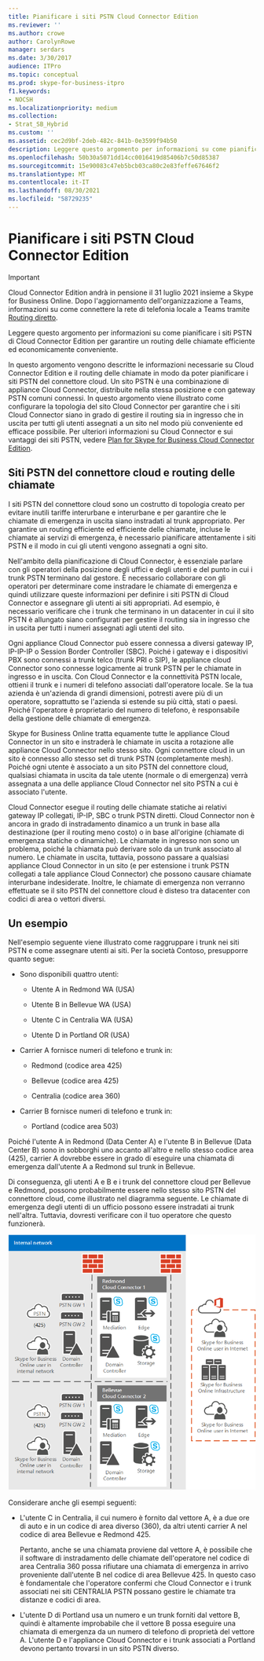 ```yaml
---
title: Pianificare i siti PSTN Cloud Connector Edition
ms.reviewer: ''
ms.author: crowe
author: CarolynRowe
manager: serdars
ms.date: 3/30/2017
audience: ITPro
ms.topic: conceptual
ms.prod: skype-for-business-itpro
f1.keywords:
- NOCSH
ms.localizationpriority: medium
ms.collection:
- Strat_SB_Hybrid
ms.custom: ''
ms.assetid: cec2d9bf-2deb-482c-841b-0e3599f94b50
description: Leggere questo argomento per informazioni su come pianificare i siti PSTN di Cloud Connector Edition per garantire un routing delle chiamate efficiente ed economicamente conveniente.
ms.openlocfilehash: 50b30a5071dd14cc0016419d85406b7c50d85387
ms.sourcegitcommit: 15e90083c47eb5bcb03ca80c2e83feffe67646f2
ms.translationtype: MT
ms.contentlocale: it-IT
ms.lasthandoff: 08/30/2021
ms.locfileid: "58729235"
---
```

# <a name="plan-for-cloud-connector-edition-pstn-sites"></a>Pianificare i siti PSTN Cloud Connector Edition

> [!Important]
> Cloud Connector Edition andrà in pensione il 31 luglio 2021 insieme a Skype for Business Online. Dopo l'aggiornamento dell'organizzazione a Teams, informazioni su come connettere la rete di telefonia locale a Teams tramite [Routing diretto](/MicrosoftTeams/direct-routing-landing-page).
 
Leggere questo argomento per informazioni su come pianificare i siti PSTN di Cloud Connector Edition per garantire un routing delle chiamate efficiente ed economicamente conveniente.
  
In questo argomento vengono descritte le informazioni necessarie su Cloud Connector Edition e il routing delle chiamate in modo da poter pianificare i siti PSTN del connettore cloud. Un sito PSTN è una combinazione di appliance Cloud Connector, distribuite nella stessa posizione e con gateway PSTN comuni connessi. In questo argomento viene illustrato come configurare la topologia del sito Cloud Connector per garantire che i siti Cloud Connector siano in grado di gestire il routing sia in ingresso che in uscita per tutti gli utenti assegnati a un sito nel modo più conveniente ed efficace possibile. Per ulteriori informazioni su Cloud Connector e sui vantaggi dei siti PSTN, vedere [Plan for Skype for Business Cloud Connector Edition](plan-skype-for-business-cloud-connector-edition.md). 
  
## <a name="cloud-connector-pstn-sites-and-call-routing"></a>Siti PSTN del connettore cloud e routing delle chiamate

I siti PSTN del connettore cloud sono un costrutto di topologia creato per evitare inutili tariffe interurbane e interurbane e per garantire che le chiamate di emergenza in uscita siano instradati al trunk appropriato. Per garantire un routing efficiente ed efficiente delle chiamate, incluse le chiamate ai servizi di emergenza, è necessario pianificare attentamente i siti PSTN e il modo in cui gli utenti vengono assegnati a ogni sito. 
  
Nell'ambito della pianificazione di Cloud Connector, è essenziale parlare con gli operatori della posizione degli uffici e degli utenti e del punto in cui i trunk PSTN terminano dal gestore. È necessario collaborare con gli operatori per determinare come instradare le chiamate di emergenza e quindi utilizzare queste informazioni per definire i siti PSTN di Cloud Connector e assegnare gli utenti ai siti appropriati. Ad esempio, è necessario verificare che i trunk che terminano in un datacenter in cui il sito PSTN è allungato siano configurati per gestire il routing sia in ingresso che in uscita per tutti i numeri assegnati agli utenti del sito. 
  
Ogni appliance Cloud Connector può essere connessa a diversi gateway IP, IP-IP-IP o Session Border Controller (SBC). Poiché i gateway e i dispositivi PBX sono connessi a trunk telco (trunk PRI o SIP), le appliance cloud Connector sono connesse logicamente ai trunk PSTN per le chiamate in ingresso e in uscita. Con Cloud Connector e la connettività PSTN locale, ottieni il trunk e i numeri di telefono associati dall'operatore locale. Se la tua azienda è un'azienda di grandi dimensioni, potresti avere più di un operatore, soprattutto se l'azienda si estende su più città, stati o paesi. Poiché l'operatore è proprietario del numero di telefono, è responsabile della gestione delle chiamate di emergenza.
  
Skype for Business Online tratta equamente tutte le appliance Cloud Connector in un sito e instraderà le chiamate in uscita a rotazione alle appliance Cloud Connector nello stesso sito. Ogni connettore cloud in un sito è connesso allo stesso set di trunk PSTN (completamente mesh). Poiché ogni utente è associato a un sito PSTN del connettore cloud, qualsiasi chiamata in uscita da tale utente (normale o di emergenza) verrà assegnata a una delle appliance Cloud Connector nel sito PSTN a cui è associato l'utente. 
  
Cloud Connector esegue il routing delle chiamate statiche ai relativi gateway IP collegati, IP-IP, SBC o trunk PSTN diretti. Cloud Connector non è ancora in grado di instradamento dinamico a un trunk in base alla destinazione (per il routing meno costo) o in base all'origine (chiamate di emergenza statiche o dinamiche). Le chiamate in ingresso non sono un problema, poiché la chiamata può derivare solo da un trunk associato al numero. Le chiamate in uscita, tuttavia, possono passare a qualsiasi appliance Cloud Connector in un sito (e per estensione i trunk PSTN collegati a tale appliance Cloud Connector) che possono causare chiamate interurbane indesiderate. Inoltre, le chiamate di emergenza non verranno effettuate se il sito PSTN del connettore cloud è disteso tra datacenter con codici di area o vettori diversi.
  
## <a name="an-example"></a>Un esempio

Nell'esempio seguente viene illustrato come raggruppare i trunk nei siti PSTN e come assegnare utenti ai siti. Per la società Contoso, presupporre quanto segue:
  
- Sono disponibili quattro utenti: 
    
  - Utente A in Redmond WA (USA)
    
  - Utente B in Bellevue WA (USA)
    
  - Utente C in Centralia WA (USA)
    
  - Utente D in Portland OR (USA)
    
- Carrier A fornisce numeri di telefono e trunk in:
    
  - Redmond (codice area 425)
    
  - Bellevue (codice area 425)
    
  - Centralia (codice area 360)
    
- Carrier B fornisce numeri di telefono e trunk in:
    
  -  Portland (codice area 503)
    
Poiché l'utente A in Redmond (Data Center A) e l'utente B in Bellevue (Data Center B) sono in sobborghi uno accanto all'altro e nello stesso codice area (425), carrier A dovrebbe essere in grado di eseguire una chiamata di emergenza dall'utente A a Redmond sul trunk in Bellevue. 
  
Di conseguenza, gli utenti A e B e i trunk del connettore cloud per Bellevue e Redmond, possono probabilmente essere nello stesso sito PSTN del connettore cloud, come illustrato nel diagramma seguente. Le chiamate di emergenza degli utenti di un ufficio possono essere instradati ai trunk nell'altra. Tuttavia, dovresti verificare con il tuo operatore che questo funzionerà.
  
![Come configurare i siti PSTN.](../../media/2659caa7-9c18-4d4f-9c7a-61d0e6a07dc3.png)
  
Considerare anche gli esempi seguenti:
  
- L'utente C in Centralia, il cui numero è fornito dal vettore A, è a due ore di auto e in un codice di area diverso (360), da altri utenti carrier A nel codice di area Bellevue e Redmond 425. 
    
    Pertanto, anche se una chiamata proviene dal vettore A, è possibile che il software di instradamento delle chiamate dell'operatore nel codice di area Centralia 360 possa rifiutare una chiamata di emergenza in arrivo proveniente dall'utente B nel codice di area Bellevue 425. In questo caso è fondamentale che l'operatore confermi che Cloud Connector e i trunk associati nei siti CENTRALIA PSTN possano gestire le chiamate tra distanze e codici di area.
    
- L'utente D di Portland usa un numero e un trunk forniti dal vettore B, quindi è altamente improbabile che il vettore B possa eseguire una chiamata di emergenza da un numero di telefono di proprietà del vettore A. L'utente D e l'appliance Cloud Connector e i trunk associati a Portland devono pertanto trovarsi in un sito PSTN diverso.
